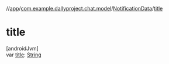 //[app](../../../index.md)/[com.example.dallyproject.chat.model](../index.md)/[NotificationData](index.md)/[title](title.md)

# title

[androidJvm]\
var [title](title.md): [String](https://kotlinlang.org/api/latest/jvm/stdlib/kotlin/-string/index.html)
